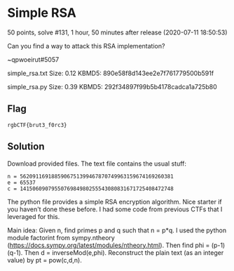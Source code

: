 # Simple RSA
50 points, solve #131, 1 hour, 50 minutes after release (2020-07-11 18:50:53)

Can you find a way to attack this RSA implementation?

~qpwoeirut#5057

simple_rsa.txt Size: 0.12 KBMD5: 890e58f8d143ee2e7f761779500b591f

simple_rsa.py Size: 0.39 KBMD5: 292f34897f99b5b4178cadca1a725b80

## Flag
```shell
rgbCTF{brut3_f0rc3}
```

## Solution
Download provided files.  The text file contains the usual stuff:
```shell
n = 5620911691885906751399467870749963159674169260381
e = 65537
c = 1415060907955076984980255543080831671725408472748
```

The python file provides a simple RSA encryption algorithm. Nice starter if you haven't done these before. I had some code from previous CTFs that I leveraged for this.

Main idea: Given n, find primes p and q such that n = p*q. I used the python module factorint from sympy.ntheory (https://docs.sympy.org/latest/modules/ntheory.html). Then find phi = (p-1)(q-1). Then d = inverseMod(e,phi). Reconstruct the plain text (as an integer value) by pt = pow(c,d,n).
